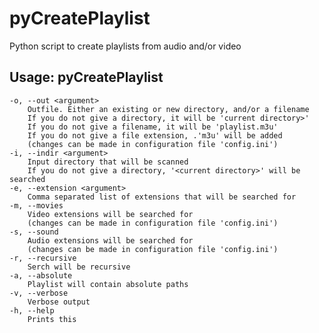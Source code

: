 # pyCreatePlaylist
Python script to create playlists from audio and/or video

Usage:
pyCreatePlaylist <options>
----------------------------------------
    -o, --out <argument>
        Outfile. Either an existing or new directory, and/or a filename
        If you do not give a directory, it will be 'current directory>'
        If you do not give a filename, it will be 'playlist.m3u'
        If you do not give a file extension, .'m3u' will be added
        (changes can be made in configuration file 'config.ini')
    -i, --indir <argument>
        Input directory that will be scanned
        If you do not give a directory, '<current directory>' will be searched
    -e, --extension <argument>
        Comma separated list of extensions that will be searched for
    -m, --movies
        Video extensions will be searched for
        (changes can be made in configuration file 'config.ini')
    -s, --sound
        Audio extensions will be searched for
        (changes can be made in configuration file 'config.ini')
    -r, --recursive
        Serch will be recursive
    -a, --absolute
        Playlist will contain absolute paths
    -v, --verbose
        Verbose output
    -h, --help
        Prints this
